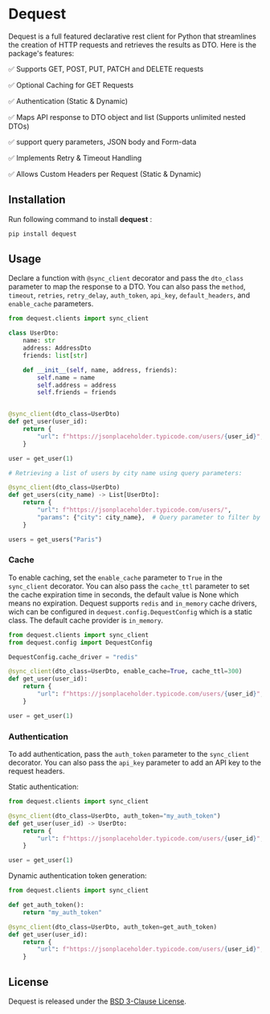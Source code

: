 # Dequest
Dequest is a full featured declarative rest client for Python that streamlines the creation of HTTP requests and retrieves the results as DTO. Here is the package's features:

✅ Supports GET, POST, PUT, PATCH and DELETE requests

✅ Optional Caching for GET Requests

✅ Authentication (Static & Dynamic)

✅ Maps API response to DTO object and list (Supports unlimited nested DTOs)

✅ support query parameters, JSON body and Form-data

✅ Implements Retry & Timeout Handling

✅ Allows Custom Headers per Request (Static & Dynamic)



## Installation
Run following command to install **dequest** :

```bash
pip install dequest
```

## Usage

Declare a function with `@sync_client` decorator and pass the `dto_class` parameter to map the response to a DTO. You can also pass the `method`, `timeout`, `retries`, `retry_delay`, `auth_token`, `api_key`, `default_headers`, and `enable_cache` parameters.

```python
from dequest.clients import sync_client

class UserDto:
    name: str
    address: AddressDto
    friends: list[str]

    def __init__(self, name, address, friends):
        self.name = name
        self.address = address
        self.friends = friends


@sync_client(dto_class=UserDto)
def get_user(user_id):
    return {
        "url": f"https://jsonplaceholder.typicode.com/users/{user_id}",
    }

user = get_user(1)

# Retrieving a list of users by city name using query parameters:

@sync_client(dto_class=UserDto)
def get_users(city_name) -> List[UserDto]:
    return {
        "url": f"https://jsonplaceholder.typicode.com/users/",
        "params": {"city": city_name},  # Query parameter to filter by city name
    }

users = get_users("Paris")
```

### Cache

To enable caching, set the `enable_cache` parameter to `True` in the `sync_client` decorator. You can also pass the `cache_ttl` parameter to set the cache expiration time in seconds, the default value is None which means no expiration. Dequest supports `redis` and `in_memory` cache drivers, wich can be configured in `dequest.config.DequestConfig` which is a static class. The default cache provider is `in_memory`.

```python
from dequest.clients import sync_client
from dequest.config import DequestConfig

DequestConfig.cache_driver = "redis"

@sync_client(dto_class=UserDto, enable_cache=True, cache_ttl=300)
def get_user(user_id):
    return {
        "url": f"https://jsonplaceholder.typicode.com/users/{user_id}",
    }

user = get_user(1)
```

### Authentication

To add authentication, pass the `auth_token` parameter to the `sync_client` decorator. You can also pass the `api_key` parameter to add an API key to the request headers.

Static authentication:

```python
from dequest.clients import sync_client

@sync_client(dto_class=UserDto, auth_token="my_auth_token")
def get_user(user_id) -> UserDto:
    return {
        "url": f"https://jsonplaceholder.typicode.com/users/{user_id}",
    }

user = get_user(1)
```

Dynamic authentication token generation:

```python
from dequest.clients import sync_client

def get_auth_token():
    return "my_auth_token"

@sync_client(dto_class=UserDto, auth_token=get_auth_token)
def get_user(user_id):
    return {
        "url": f"https://jsonplaceholder.typicode.com/users/{user_id}",
    }
```

## License

Dequest is released under the [BSD 3-Clause License](https://opensource.org/licenses/BSD-3-Clause).